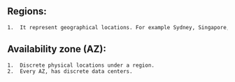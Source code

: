 ## Regions: 
```sh
1.	It represent geographical locations. For example Sydney, Singapore, Ireland and Mumbai). As of now there are 25 regions.
```
## Availability zone (AZ):  
```sh
1.	Discrete physical locations under a region.
2.	Every AZ, has discrete data centers.
```
